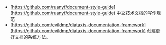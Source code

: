 - [https://github.com/ruanyf/document-style-guide](https://github.com/ruanyf/document-style-guide) 中文技术文档的写作规范
- [https://github.com/evildmp/diataxis-documentation-framework](https://github.com/evildmp/diataxis-documentation-framework) 创建更好文档的系统方法。
